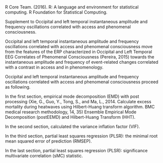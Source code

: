R Core Team. (2016). R: A language and environment for statistical computing. R Foundation for Statistical Computing. 

Supplement to Occipital and left temporal instantaneous amplitude and frequency oscillations correlated with access and phenomenal consciousness. 

Occipital and left temporal instantaneous amplitude and frequency oscillations correlated with access and phenomenal consciousness move from the features of the ERP characterized in Occipital and Left Temporal EEG Correlates of Phenomenal Consciousness (Pereira, 2015) towards the instantaneous amplitude and frequency of event-related changes correlated with a contrast in access and in phenomenology. 

Occipital and left temporal instantaneous amplitude and frequency oscillations correlated with access and phenomenal consciousness proceed as following.

In the first section, empirical mode decomposition (EMD) with post processing (Xie, G., Guo, Y., Tong, S., and Ma, L., 2014. Calculate excess mortality during heatwaves using Hilbert-Huang transform algorithm. BMC medical research methodology, 14, 35) Ensemble Empirical Mode Decomposition (postEEMD) and Hilbert-Huang Transform (HHT).

In the second section, calculated the variance inflation factor (VIF).

In the third section, partial least squares regression (PLSR): the minimal root mean squared error of prediction (RMSEP).

In the last section, partial least squares regression (PLSR): significance multivariate correlation (sMC) statistic.

